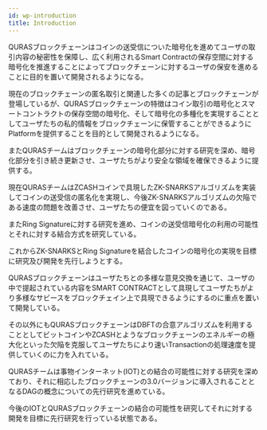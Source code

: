 ```yaml
---
id: wp-introduction
title: Introduction
---
```


<p>QURASブロックチェーンはコインの送受信についた暗号化を進めてユーザの取引内容の秘密性を保障し、広く利用されるSmart Contractの保存空間に対する暗号化を推進することによってブロックチェーンに対するユーザの保安を進めることに目的を置いて開発されるようになる。</p>
<p>現在のブロックチェーンの匿名取引と関連した多くの記事とブロックチェーンが登場しているが、QURASブロックチェーンの特徴はコイン取引の暗号化とスマートコントラクトの保存空間の暗号化、そして暗号化の多種化を実現することとしてユーザたちの私的情報をブロックチェーンに保管することができるようにPlatformを提供することを目的として開発されるようになる。</p>
<p>またQURASチームはブロックチェーンの暗号化部分に対する研究を深め、暗号化部分を引き続き更新させ、ユーザたちがより安全な領域を確保できるように提供する。</p>
<p>現在QURASチームはZCASHコインで具現したZK-SNARKSアルゴリズムを実装してコインの送受信の匿名化を実現し、今後ZK-SNARKSアルゴリズムの欠陥である速度の問題を改善させ、ユーザたちの便宜を図っていくのである。</p>
<p>またRing Signatureに対する研究を進め、コインの送受信暗号化の利用の可能性とそれに対する結合方式を研究している。</p>
<p>これからZK-SNARKSとRing Signatureを結合したコインの暗号化の実現を目標に研究及び開発を先行しようとする。</p>
<p>QURASブロックチェーンはユーザたちとの多様な意見交換を通じて、ユーザの中で提起されている内容をSMART CONTRACTとして具現してユーザたちがより多様なサビースをブロックチェイン上で具現できるようにするのに重点を置いて開発している。</p>
<p>その以外にもQURASブロックチェーンはDBFTの合意アルゴリズムを利用することとしてビットコインやZCASHとようなブロックチェーンのエネルギーの極大化といった欠陥を克服してユーザたちにより速いTransactionの処理速度を提供していくのに力を入れている。</p>
<p>QURASチームは事物インターネット(IOT)との結合の可能性に対する研究を深めており、それに相応したブロックチェーンの3.0バージョンに導入されることとなるDAGの概念についての先行研究を進めている。</p>
<p>今後のIOTとQURASブロックチェーンの結合の可能性を研究してそれに対する開発を目標に先行研究を行っている状態である。</p>
